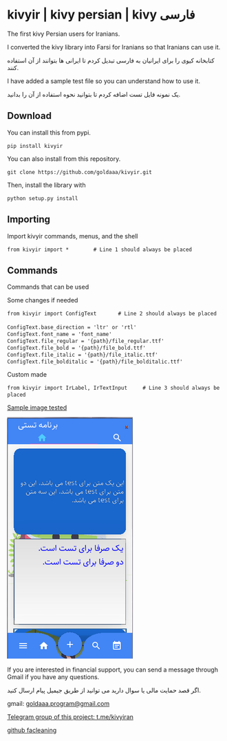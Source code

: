 # kivyir | kivy persian | kivy فارسی

The first kivy Persian users for Iranians.

I converted the kivy library into Farsi for Iranians so that Iranians can use it.

کتابخانه کیوی را برای ایرانیان به فارسی تبدیل کردم تا ایرانی ها بتوانند از آن استفاده کنند.

I have added a sample test file so you can understand how to use it.

یک نمونه فایل تست اضافه کردم تا بتوانید نحوه استفاده از آن را بدانید.


Download
--------

You can install this from pypi.

    pip install kivyir

You can also install from this repository.

    git clone https://github.com/goldaaa/kivyir.git

Then, install the library with

    python setup.py install


Importing
---------

Import kivyir commands, menus, and the shell

    from kivyir import *        # Line 1 should always be placed


Commands
--------

Commands that can be used
    
Some changes if needed

    from kivyir import ConfigText       # Line 2 should always be placed
    
    ConfigText.base_direction = 'ltr' or 'rtl'
    ConfigText.font_name = 'font_name'
    ConfigText.file_regular = '{path}/file_regular.ttf'
    ConfigText.file_bold = '{path}/file_bold.ttf'
    ConfigText.file_italic = '{path}/file_italic.ttf'
    ConfigText.file_bolditalic = '{path}/file_bolditalic.ttf'

Custom made

    from kivyir import IrLabel, IrTextInput     # Line 3 should always be placed

[Sample image tested](https://github.com/goldaaa/kivyir/blob/main/test/sampel_test.png)

![](https://github.com/goldaaa/kivyir/blob/main/test/sampel_test.png)


If you are interested in financial support, you can send a message through Gmail if you have any questions.

اگر قصد حمایت مالی یا سوال دارید می توانید از طریق جیمیل پیام ارسال کنید.

gmail: goldaaa.program@gmail.com

[Telegram group of this project: t.me/kivyiran](http://t.me/kivyiran)

[github facleaning](https://github.com/goldaaa/kivyir)
